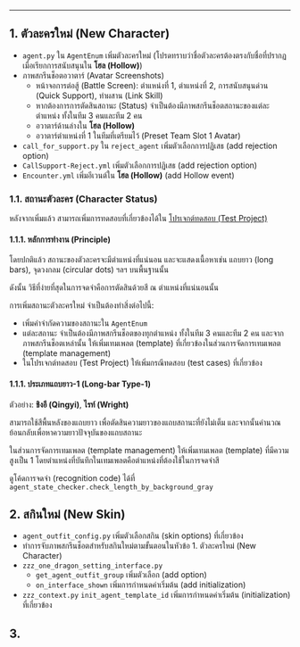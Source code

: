 ______________

## 1\. ตัวละครใหม่ (New Character)

  - `agent.py` ใน `AgentEnum` เพิ่มตัวละครใหม่ (โปรดทราบว่าชื่อตัวละครต้องตรงกับชื่อที่ปรากฏเมื่อเรียกการสนับสนุนใน **โฮล (Hollow)**)
  - ภาพสกรีนช็อตอวาตาร์ (Avatar Screenshots)
      - หน้าจอการต่อสู้ (Battle Screen): ตำแหน่งที่ 1, ตำแหน่งที่ 2, การสนับสนุนด่วน (Quick Support), ท่าผสาน (Link Skill)
      - หากต้องการการตัดสินสถานะ (Status) จำเป็นต้องมีภาพสกรีนช็อตสถานะของแต่ละตำแหน่ง ทั้งในทีม 3 คนและทีม 2 คน
      - อวาตาร์ด้านล่างใน **โฮล (Hollow)**
      - อวาตาร์ตำแหน่งที่ 1 ในทีมที่เตรียมไว้ (Preset Team Slot 1 Avatar)
  - `call_for_support.py` ใน `reject_agent` เพิ่มตัวเลือกการปฏิเสธ (add rejection option)
  - `CallSupport-Reject.yml`  เพิ่มตัวเลือกการปฏิเสธ (add rejection option)
  - `Encounter.yml`  เพิ่มอีเวนต์ใน **โฮล (Hollow)** (add Hollow event)

### 1.1. สถานะตัวละคร (Character Status)

หลังจากเพิ่มแล้ว สามารถเพิ่มการทดสอบที่เกี่ยวข้องได้ใน [โปรเจกต์ทดสอบ (Test Project)](https://github.com/DoctorReid/zzz-od-test/tree/main/test/auto_battle/agent_state_checker)

#### 1.1.1. หลักการทำงาน (Principle)

โดยปกติแล้ว สถานะของตัวละครจะมีตำแหน่งที่แน่นอน และจะแสดงเนื้อหาเช่น แถบยาว (long bars), จุดวงกลม (circular dots) ฯลฯ บนพื้นฐานนั้น

ดังนั้น วิธีที่ง่ายที่สุดในการจดจำคือการตัดสินด้วยสี ณ ตำแหน่งที่แน่นอนนั้น

การเพิ่มสถานะตัวละครใหม่ จำเป็นต้องทำสิ่งต่อไปนี้:

  - เพิ่มคำจำกัดความของสถานะใน `AgentEnum`
  - แต่ละสถานะ จำเป็นต้องมีภาพสกรีนช็อตของทุกตำแหน่ง ทั้งในทีม 3 คนและทีม 2 คน และจากภาพสกรีนช็อตเหล่านั้น ให้เพิ่มเทมเพลต (template) ที่เกี่ยวข้องในส่วนการจัดการเทมเพลต (template management)
  - ในโปรเจกต์ทดสอบ (Test Project) ให้เพิ่มกรณีทดสอบ (test cases) ที่เกี่ยวข้อง

#### 1.1.1. ประเภทแถบยาว-1 (Long-bar Type-1)

ตัวอย่าง: **ชิงอี (Qingyi)**, **ไรท์ (Wright)**

สามารถใช้สีพื้นหลังของแถบยาว เพื่อตัดสินความยาวของแถบสถานะที่ยังไม่เต็ม และจากนั้นคำนวณย้อนกลับเพื่อหาความยาวปัจจุบันของแถบสถานะ

ในส่วนการจัดการเทมเพลต (template management) ให้เพิ่มเทมเพลต (template) ที่มีความสูงเป็น 1 โดยตำแหน่งที่บันทึกในเทมเพลตคือตำแหน่งที่ต้องใช้ในการจดจำสี

ดูโค้ดการจดจำ (recognition code) ได้ที่ `agent_state_checker.check_length_by_background_gray`

## 2\. สกินใหม่ (New Skin)

  - `agent_outfit_config.py` เพิ่มตัวเลือกสกิน (skin options) ที่เกี่ยวข้อง
  - ทำการจับภาพสกรีนช็อตสำหรับสกินใหม่ตามขั้นตอนในหัวข้อ 1. ตัวละครใหม่ (New Character)
  - `zzz_one_dragon_setting_interface.py`
      - `get_agent_outfit_group` เพิ่มตัวเลือก (add option)
      - `on_interface_shown` เพิ่มการกำหนดค่าเริ่มต้น (add initialization)
  - `zzz_context.py` `init_agent_template_id` เพิ่มการกำหนดค่าเริ่มต้น (initialization) ที่เกี่ยวข้อง

## 3\.